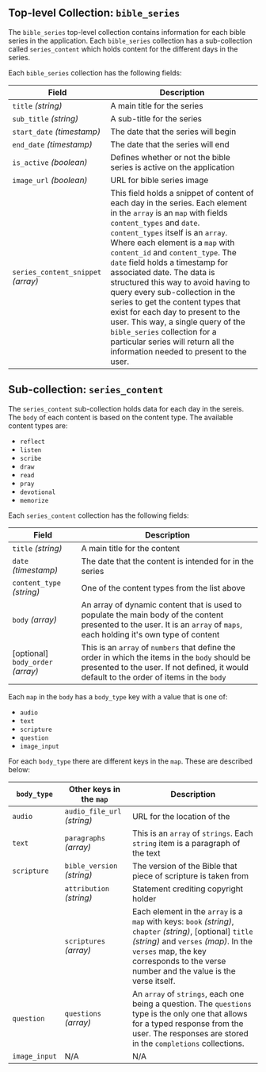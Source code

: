 ## Top-level Collection: `bible_series`

The `bible_series` top-level collection contains information for each bible series in the application. Each `bible_series` collection has a sub-collection called `series_content` which holds content for the different days in the series. 

Each `bible_series` collection has the following fields:

|Field   |Description   |   
|---|---|
|`title` *(string)*  |A main title for the series   |
|`sub_title` *(string)*   |A sub-title for the series   |
|`start_date` *(timestamp)*  |The date that the series will begin   |
|`end_date` *(timestamp)*    |The date that the series will end   |
|`is_active` *(boolean)*    |Defines whether or not the bible series is active on the application    |
|`image_url` *(boolean)*    |URL for bible series image   |
|`series_content_snippet` *(array)*   |This field holds a snippet of content of each day in the series. Each element in the `array` is an `map` with fields `content_types` and `date`. `content_types` itself is an `array`. Where each element is a `map` with `content_id` and `content_type`. The `date` field holds a timestamp for associated date. The data is structured this way to avoid having to query every sub-collection in the series to get the content types that exist for each day to present to the user. This way, a single query of the `bible_series` collection for a particular series will return all the information needed to present to the user.    |


## Sub-collection: `series_content`

The `series_content` sub-collection holds data for each day in the sereis. The `body` of each content is based on the content type. The available content types are:

- `reflect`
- `listen`
- `scribe`
- `draw`
- `read`
- `pray`
- `devotional`
- `memorize`

Each `series_content` collection has the following fields:

|Field   |Description   |   
|---|---|
|`title` *(string)*  |A main title for the content   |
|`date` *(timestamp)*  |The date that the content is intended for in the series   |
|`content_type` *(string)*  |One of the content types from the list above   |
|`body` *(array)*  |An array of dynamic content that is used to populate the main body of the content presented to the user. It is an `array` of `maps`, each holding it's own type of content    |
|[optional] `body_order` *(array)*  |This is an `array` of `numbers` that define the order in which the items in the `body` should be presented to the user. If not defined, it would default to the order of items in the `body`    |

Each `map` in the `body` has a `body_type` key with a value that is one of:
 
 - `audio`  
 - `text` 
 - `scripture`
 - `question`
 - `image_input`

For each `body_type` there are different keys in the `map`. These are described below:

|`body_type`   |Other keys in the `map`   |Description   |
|---|---|---|
|`audio`   |`audio_file_url` *(string)*   |URL for the location of the    |
|`text`   |`paragraphs` *(array)*   |This is an `array` of `strings`. Each `string` item is a paragraph of the text   |
|`scripture`   |`bible_version` *(string)*   | The version of the Bible that piece of scripture is taken from    |
|              |`attribution` *(string)*   |Statement crediting copyright holder   |
|              |`scriptures` *(array)*   |Each element in the `array` is a `map` with keys: `book` *(string)*, `chapter` *(string)*, [optional] `title` *(string)* and `verses` *(map)*. In the `verses` map, the key corresponds to the verse number and the value is the verse itself.   |
|`question`   |`questions` *(array)*   | An `array` of `strings`, each one being a question. The `questions` type is the only one that allows for a typed response from the user. The responses are stored in the `completions` collections.    |
|`image_input`   |N/A   |N/A    |

